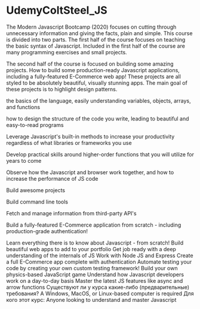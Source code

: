 # UdemyColtSteel_JS
The Modern Javascript Bootcamp (2020) focuses on cutting through unnecessary information and giving the facts, plain and simple.
This course is divided into two parts.  The first half of the course focuses on teaching the basic syntax of Javascript. Included in the first half of the course are many programming exercises and small projects. 

The second half of the course is focused on building some amazing projects.  How to build some production-ready Javascript applications, including a fully-featured E-Commerce web app!  These projects are all styled to be absolutely beautiful, visually stunning apps.  The main goal of these projects is to highlight design patterns.  



the basics of the language, easily understanding variables, objects, arrays, and functions

how to design the structure of the code you write, leading to beautiful and easy-to-read programs

Leverage Javascript's built-in methods to increase your productivity regardless of what libraries or frameworks you use

Develop practical skills around higher-order functions that you will utilize for years to come

Observe how the Javascript and browser work together, and how to increase the performance of JS code

Build awesome projects

Build command line tools

Fetch and manage information from third-party API's

Build a fully-featured E-Commerce application from scratch - including production-grade authentication!

Learn everything there is to know about Javascript - from scratch!
Build beautiful web apps to add to your portfolio
Get job ready with a deep understanding of the internals of JS
Work with Node JS and Express
Create a full E-Commerce app complete with authentication
Automate testing your code by creating your own custom testing framework!
Build your own physics-based JavaScript game
Understand how Javascript developers work on a day-to-day basis
Master the latest JS features like async and arrow functions
Существуют ли у курса какие-либо (предварительные) требования?
A Windows, MacOS, or Linux-based computer is required
Для кого этот курс:
Anyone looking to understand and master Javascript
